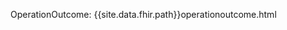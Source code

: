 ["black box"]: https://en.wikipedia.org/wiki/Black_box
[reliable delivery]: {{site.data.fhir.path}}messaging.html#reliable
[`$process-message`]: {{site.data.fhir.path}}messageheader-operation-process-message.html
[`collection`]: {{site.data.fhir.path}}http.html#collection
[2019 CMS 45 CFR Part 156 NPRM]: https://www.govinfo.gov/content/pkg/FR-2019-03-04/pdf/2019-02200.pdf
[Admit/Discharge Use case]: usecases.html
[aggregation]: {{site.data.fhir.path}}elementdefinition-definitions.html#ElementDefinition.aggregation
[Argonaut Clinical Data Subscriptions]: http://argonautwiki.hl7.org/index.php?title=Argonaut_2019_Projects#Clinical_Data_Subscriptions
[Bundle Admit Notification Message Bundle 01]: Bundle-admit-notification-message-bundle-01.html
[Bundle Discharge Notification Message Bundle 01]: Bundle-discharge-notification-message-bundle-01.html
[Bundle]: {{site.data.fhir.path}}bundle.html
[Capability Statements]: capstatements.html
[Da Vinci Admit Notification MessageHeader Profile]: StructureDefinition-admit-notification-messageheader.html
[Da Vinci Admit/Discharge Notification Condition Profile]: StructureDefinition-admit-discharge-notification-condition.html
[Da Vinci Admit/Discharge Notification Coverage Profile]: StructureDefinition-admit-discharge-notification-coverage.html
[Da Vinci Admit/Discharge Notification Encounter Profile]: StructureDefinition-admit-discharge-notification-encounter.html
[Da Vinci Discharge Notification MessageHeader Profile]: StructureDefinition-discharge-notification-messageheader.html
[Da Vinci Health Record Exchange (HRex) Implementation Guide]: http://hl7.org/fhir/us/davinci-hrex/history.html
[Da Vinci Notification Admit Message Definition]: MessageDefinition-notification-admit.html
[Da Vinci Notification Discharge Message Definition]: MessageDefinition-notification-discharge.html
[Da Vinci Notification Event CodeSystem]: CodeSystem-notification-event.html
[Da Vinci Notification Event ValueSet]: ValueSet-notification-event.html
[Da Vinci Notifications Bundle Profile]: StructureDefinition-notifications-bundle.html
[Da Vinci Notifications CapabilityStatements]: capstatements.html
[Da Vinci Notifications GraphDefinition Profile]: StructureDefinition-notifications-graphdefinition.html
[Da Vinci Notifications MessageDefinition Profile]: StructureDefinition-notifications-messagedefinition.html
[Da Vinci Notifications MessageHeader Profile]: StructureDefinition-notifications-messageheader.html
[Da Vinci Notifications Must Support Extension]: StructureDefinition-extension-mustSupport.html
[Downloads]: downloads.html "Downloads Page"
[Dynamic Registration for SMART Apps]: http://www.udap.org/udap-dynamic-client-registration.html
[ElementDefinition.mustSupport]: {{site.data.fhir.path}}elementdefinition-definitions.html#ElementDefinition.mustSupport
[Endpoint]: {{site.data.fhir.path}}bundle.html
[Example Transaction]: usecases.html#example-transaction
[Examples]: all-examples.html
[FHIR Artifacts]: artifacts.html
[FHIR at Scale Taskforce (FAST)]: https://oncprojectracking.healthit.gov/wiki/pages/viewpage.action?pageId=43614268
[FHIR Bulk Data Access (Flat FHIR)]: http://hl7.org/fhir/uv/bulkdata/STU1/
[FHIR Data Segmentation for Privacy project]: https://www.hl7.org/special/Committees/projman/searchableProjectIndex.cfm?action=edit&ProjectNumber=1549
[FHIR message Bundle]: {{site.data.fhir.path}}bundle.html#message
[FHIR Messaging paradigm]: {{site.data.fhir.path}}messaging.html
[FHIR messaging]: {{site.data.fhir.path}}messaging.html
[FHIR Subscription Based Notification]: guidance.html#fhir-subscription-based-notification
[figure 8]: usecases.html#figure-8
[Formal Profile Definition]: #profile
[Framework]: guidance.html  "General Framework Page"
[GraphDefinition]: {{site.data.fhir.path}}graphdefinition.html
[Home]: index.html "Home Page"
[HRex Coverage Profile]: http://hl7.org/fhir/us/davinci-hrex/2019Jun/StructureDefinition-hrex-coverage.html
[Message Definitions]: bundles.html "Bundle Definitions Page"
[MessageDefinition]: {{site.data.fhir.path}}messagedefinition.html
[Messageheader Admit Notification Messageheader 01]: MessageHeader-admit-notification-messageheader-01.html
[Messageheader Discharge Notification Messageheader 01]: MessageHeader-discharge-notification-messageheader-01.html
[MessageHeader]: {{site.data.fhir.path}}messageheader.html
[Must Support]: guidance.html#must-support
[MustSupport flag]: {{site.data.fhir.path}}profiling.html#mustsupport
[Notification Sender CapabilityStatement]: http://build.fhir.org/ig/HL7/davinci-alerts/CapabilityStatement-notification-sender.html
[NotificationAdmitDischarge]: GraphDefinition-admit-discharge.html
[notifications by messaging]: {{site.data.fhir.path}}subscription.html#messaging
[operation]: {{site.data.fhir.path}}operations.html
[Operations]: operations.html "Operations Page"
[Profiles]: profiles.html "Profiles and Extensions Page"
[Profiling]: {{site.data.fhir.path}}profiling.html
[Push Alert Notification]: guidance.html#push-alert-notification
[Query Responder CapabilityStatement]: CapabilityStatement-query-responder.html
[Security]: security.html
[SMART Application Launch Framework Implementation Guide Release 1.0.0]: http://www.hl7.org/fhir/smart-app-launch/
[Terminology]: terminology.html "Terminology Page"
[The FHIR Security and Privacy Module]:{{site.data.fhir.path}}secpriv-module.html#6.0
[US Core Condition Profile]: {{site.data.fhir.uscore}}StructureDefinition-us-core-condition.html
[US Core Encounter Profile]: {{site.data.fhir.uscore}}StructureDefinition-us-core-encounter.html
[US Core Location Profile]: {{site.data.fhir.uscore}}StructureDefinition-us-core-location.html
[US Core Patient Profile]: {{site.data.fhir.uscore}}StructureDefinition-us-core-patient.html
[Standard error responses]: {{site.data.fhir.path}}messageheader-operation-process-message.html
OperationOutcome: {{site.data.fhir.path}}operationoutcome.html
